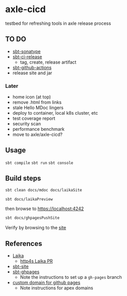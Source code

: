 # axle-cicd

testbed for refreshing tools in axle release process

## TO DO

* [sbt-sonatype](https://github.com/xerial/sbt-sonatype)
* [sbt-ci-release](https://github.com/sbt/sbt-ci-release)
  * tag, create, release artifact
* [sbt-github-actions](https://github.com/djspiewak/sbt-github-actions)
* release site and jar

### Later

* home icon (at top)
* remove .html from links
* stale Hello MDoc lingers
* deploy to container, local k8s cluster, etc
* test coverage report
* security scan
* performance benchmark
* move to axle/axle-cicd?

## Usage

`sbt compile`
`sbt run`
`sbt console`

## Build steps

```bash
sbt clean docs/mdoc docs/laikaSite
```

```bash
sbt docs/laikaPreview
```

then browse to [https://localhost:4242](https://localhost:4242)

```bash
sbt docs/ghpagesPushSite
```

Verify by browsing to the [site](https://adampingel.github.io/axle-cicd/)

## References

* [Laika](https://planet42.github.io/Laika/index.html)
  * [http4s Laika PR](https://github.com/http4s/http4s/pull/5313)
* [sbt-site](https://www.scala-sbt.org/sbt-site/)
* [sbt-ghpages](https://github.com/sbt/sbt-ghpages)
  * Note the instructions to set up a `gh-pages` branch
* [custom domain for github pages](https://docs.github.com/en/pages/configuring-a-custom-domain-for-your-github-pages-site)
  * Note instructions for apex domains

